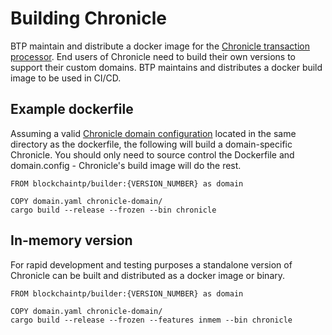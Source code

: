 # Building Chronicle

BTP maintain and distribute a docker image for the
[Chronicle transaction processor](./chronicle_architecture#transaction-processor).
End users of Chronicle need to build their own versions to support
their custom domains. BTP maintains and distributes a docker build
image to be used in CI/CD.

## Example dockerfile

Assuming a valid [Chronicle domain configuration](./domain_modelling.md) located
in the same directory as the dockerfile, the following will build a
domain-specific Chronicle. You should only need to source control the Dockerfile
and domain.config - Chronicle's build image will do the rest.

```docker
FROM blockchaintp/builder:{VERSION_NUMBER} as domain

COPY domain.yaml chronicle-domain/
cargo build --release --frozen --bin chronicle

```

## In-memory version

For rapid development and testing purposes a standalone version of Chronicle
can be built and distributed as a docker image or binary.

```docker
FROM blockchaintp/builder:{VERSION_NUMBER} as domain

COPY domain.yaml chronicle-domain/
cargo build --release --frozen --features inmem --bin chronicle

```

